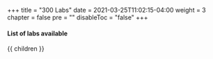 +++
title = "300 Labs"
date = 2021-03-25T11:02:15-04:00
weight = 3
chapter = false
pre = ""
disableToc = "false"
+++

#### List of labs available
{{ children }}
